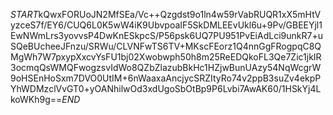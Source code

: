$START$kQwxFORUoJN2MfSEa/Vc++Qzgdst9o1ln4w59rVabRUQR1xX5mHtVyzceS7f/EY6/CUQ6L0K5wW4iK9UbvpoaIF5SkDMLEEvUkl6u+9Pv/GBEEYjl1EwNWmLrs3yovvsP4DwKnESkpcS/P56psk6UQ7PU951PvEiAdLci9unkR7+uSQeBUcheeJFnzu/SRWu/CLVNFwTS6TV+MKscFEorz1Q4nnGgFRogpqC8QMgWh7W7pxypXxcvYsFU1bj02Xwobwph50h8m25ReEDQkoFL3Qe7Zic1jkIR3ocmqQsWMQFwogzsvIdWo8QZbZlazubBkHc1HZjwBunUAzy54NqWcgrW9oHSEnHoSxm7DVO0UtIM+6nWaaxaAncjycSRZItyRo74v2ppB3suZv4ekpPYhWDMzclVvGT0+yOANhilwOd3xdUgoSbOtBp9P6Lvbi7AwAK60/1HSkYj4LkoWKh9g==$END$